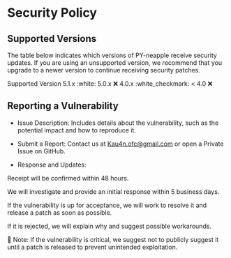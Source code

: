 # Security Policy

## Supported Versions

The table below indicates which versions of PY-neapple receive security updates. If you are using an unsupported version, we recommend that you upgrade to a newer version to continue receiving security patches.

Supported Version
5.1.x :white:
5.0.x :x:
4.0.x :white_checkmark:
< 4.0 :x:

## Reporting a Vulnerability

- Issue Description: Includes details about the vulnerability, such as the potential impact and how to reproduce it.

- Submit a Report: Contact us at Kau4n.ofc@gmail.com or open a Private Issue on GitHub.

- Response and Updates:

Receipt will be confirmed within 48 hours.

We will investigate and provide an initial response within 5 business days.

If the vulnerability is up for acceptance, we will work to resolve it and release a patch as soon as possible.

If it is rejected, we will explain why and suggest possible workarounds.

🚨 Note: If the vulnerability is critical, we suggest not to publicly suggest it until a patch is released to prevent unintended exploitation.
